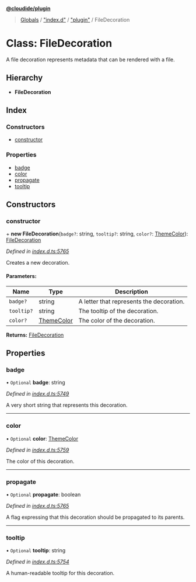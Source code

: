 **[@cloudide/plugin](../README.md)**

> [Globals](../README.md) / ["index.d"](../modules/_index_d_.md) / ["plugin"](../modules/_index_d_._plugin_.md) / FileDecoration

# Class: FileDecoration

A file decoration represents metadata that can be rendered with a file.

## Hierarchy

* **FileDecoration**

## Index

### Constructors

* [constructor](_index_d_._plugin_.filedecoration.md#constructor)

### Properties

* [badge](_index_d_._plugin_.filedecoration.md#badge)
* [color](_index_d_._plugin_.filedecoration.md#color)
* [propagate](_index_d_._plugin_.filedecoration.md#propagate)
* [tooltip](_index_d_._plugin_.filedecoration.md#tooltip)

## Constructors

### constructor

\+ **new FileDecoration**(`badge?`: string, `tooltip?`: string, `color?`: [ThemeColor](_index_d_._plugin_.themecolor.md)): [FileDecoration](_index_d_._plugin_.filedecoration.md)

*Defined in [index.d.ts:5765](https://github.com/shuyaqian/cloudide-plugin-api/blob/57a3a2a/index.d.ts#L5765)*

Creates a new decoration.

#### Parameters:

Name | Type | Description |
------ | ------ | ------ |
`badge?` | string | A letter that represents the decoration. |
`tooltip?` | string | The tooltip of the decoration. |
`color?` | [ThemeColor](_index_d_._plugin_.themecolor.md) | The color of the decoration.  |

**Returns:** [FileDecoration](_index_d_._plugin_.filedecoration.md)

## Properties

### badge

• `Optional` **badge**: string

*Defined in [index.d.ts:5749](https://github.com/shuyaqian/cloudide-plugin-api/blob/57a3a2a/index.d.ts#L5749)*

A very short string that represents this decoration.

___

### color

• `Optional` **color**: [ThemeColor](_index_d_._plugin_.themecolor.md)

*Defined in [index.d.ts:5759](https://github.com/shuyaqian/cloudide-plugin-api/blob/57a3a2a/index.d.ts#L5759)*

The color of this decoration.

___

### propagate

• `Optional` **propagate**: boolean

*Defined in [index.d.ts:5765](https://github.com/shuyaqian/cloudide-plugin-api/blob/57a3a2a/index.d.ts#L5765)*

A flag expressing that this decoration should be
propagated to its parents.

___

### tooltip

• `Optional` **tooltip**: string

*Defined in [index.d.ts:5754](https://github.com/shuyaqian/cloudide-plugin-api/blob/57a3a2a/index.d.ts#L5754)*

A human-readable tooltip for this decoration.
